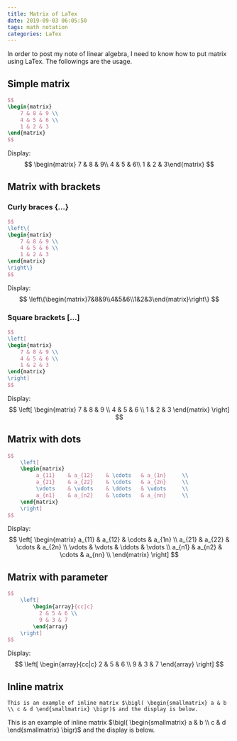 ```yaml
---
title: Matrix of LaTex
date: 2019-09-03 06:05:50
tags: math notation
categories: LaTex
---
```


In order to post my note of linear algebra, I need to know how to put matrix using LaTex. The followings are the usage.

<!--more-->

## Simple matrix

```latex
$$
\begin{matrix}
    7 & 8 & 9 \\
    4 & 5 & 6 \\
    1 & 2 & 3
\end{matrix}
$$
```

Display:
$$
\begin{matrix}
7 & 8 & 9\\
4 & 5 & 6\\
1 & 2 & 3\end{matrix}
$$


## Matrix with brackets

### Curly braces {…}

```latex
$$
\left\{
\begin{matrix}
    7 & 8 & 9 \\
    4 & 5 & 6 \\
    1 & 2 & 3
\end{matrix}
\right\}
$$
```

Display:
$$
\left\{\begin{matrix}7&8&9\\4&5&6\\1&2&3\end{matrix}\right\}
$$

### Square brackets […]

```latex
$$
\left[
\begin{matrix}
    7 & 8 & 9 \\
    4 & 5 & 6 \\
    1 & 2 & 3
\end{matrix}
\right]
$$
```

Display:
$$
\left[
	\begin{matrix}
        7 & 8 & 9 \\
        4 & 5 & 6 \\
        1 & 2 & 3
    \end{matrix}
    \right]
$$

## Matrix with dots

```latex
$$
    \left[
    \begin{matrix}
         a_{11}    & a_{12}    & \cdots   & a_{1n}     \\
         a_{21}    & a_{22}    & \cdots   & a_{2n}     \\
         \vdots    & \vdots    & \ddots   & \vdots     \\
         a_{n1}    & a_{n2}    & \cdots   & a_{nn}     \\
    \end{matrix}
    \right]
$$
```

Display:
$$
\left[
    \begin{matrix}
         a_{11}    & a_{12}    & \cdots   & a_{1n}     \\
         a_{21}    & a_{22}    & \cdots   & a_{2n}     \\
         \vdots    & \vdots    & \ddots   & \vdots     \\
         a_{n1}    & a_{n2}    & \cdots   & a_{nn}     \\
    \end{matrix}
    \right]
$$

## Matrix with parameter

```latex
$$ 
    \left[
        \begin{array}{cc|c}
          2 & 5 & 6 \\
          9 & 3 & 7
        \end{array}
    \right]
$$
```

Display:
$$
\left[
        \begin{array}{cc|c}
          2 & 5 & 6 \\
          9 & 3 & 7
        \end{array}
    \right]
$$

## Inline matrix

```
This is an example of inline matrix $\bigl( \begin{smallmatrix} a & b \\ c & d \end{smallmatrix} \bigr)$ and the display is below.
```

This is an example of inline matrix $\bigl( \begin{smallmatrix} a & b \\ c & d \end{smallmatrix} \bigr)$ and the display is below.